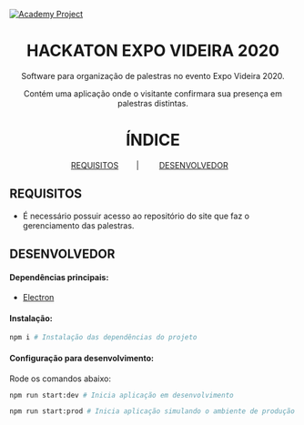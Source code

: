 [![Academy Project](https://img.shields.io/badge/Academy-Project-informational.svg)](https://www.facebook.com/Curso-de-Ciência-da-Computação-470257173378377/)&nbsp;
<h1 align="center">
  HACKATON EXPO VIDEIRA 2020
</h1>

<p align="center">
Software para organização de palestras no evento Expo Videira 2020.
</p>
<p align="center">
Contém uma aplicação onde o visitante confirmara sua presença em palestras distintas.
</p>

<h1 align="center">
  ÍNDICE
</h1>

<p align="center">
  <a href="#id_01">REQUISITOS</a>&nbsp;&nbsp;&nbsp;&nbsp;&nbsp;&nbsp;&nbsp;&nbsp;|&nbsp;&nbsp;&nbsp;&nbsp;&nbsp;&nbsp;&nbsp;&nbsp;
  <a href="#id_02">DESENVOLVEDOR</a>&nbsp;&nbsp;&nbsp;
</p>

## REQUISITOS <a name="id_01"></a>
- É necessário possuir acesso ao repositório do site que faz o gerenciamento das palestras.

## DESENVOLVEDOR <a name="id_02"></a>

#### Dependências principais:
- [Electron](https://www.electronjs.org/)

#### Instalação:

```sh
npm i # Instalação das dependências do projeto
```

#### Configuração para desenvolvimento:

Rode os comandos abaixo:
 ```sh
 npm run start:dev # Inicia aplicação em desenvolvimento

 npm run start:prod # Inicia aplicação simulando o ambiente de produção
 ```
